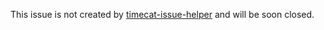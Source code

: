 <!--
Please Use https://timecatjs.com/issue-helper to create the issue.
Otherwise, it will be closed immediately.
Questions in the form of *How to use ...* should be at https://timecatjs.com/docs/ rather than GitHub issue list.

请注意，所有 issue 必须由 https://timecatjs.com/issue-helper/ 创建，不然将会被直接关闭。建议使用英文提问。
Issues 中不要问「如何使用 xx 实现 xx 功能」的问题，相关问题请参考 [文档](https://timecatjs.com/docs/)，详见上面的链接。
-->

This issue is not created by [timecat-issue-helper](https://timecatjs.com/issue-helper) and will be soon closed.
